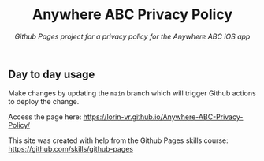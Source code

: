 <header>

# Anywhere ABC Privacy Policy

_Github Pages project for a privacy policy for the Anywhere ABC iOS app_

</header>

## Day to day usage

Make changes by updating the `main` branch which will trigger Github actions to deploy the change.

Access the page here: https://lorin-vr.github.io/Anywhere-ABC-Privacy-Policy/

This site was created with help from the Github Pages skills course: https://github.com/skills/github-pages
